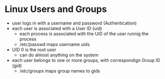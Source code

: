 # Linux Users and Groups
- user logs in with a username and password (Authentication)
- each user is associated with a User ID (uid)
    - each process is associated with the UID of the user runnig the process
    - /etc/passwd maps username uids
- UID 0 is the root user
    - can do almost anything on the system
- each user belongs to one or more groups, with correspondign Group ID (gid)
    - /etc/groups maps group names to gids
